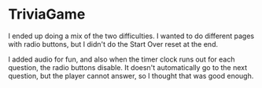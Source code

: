 # TriviaGame

I ended up doing a mix of the two difficulties. I wanted to do different pages with radio buttons, but I didn't do the Start Over reset at the end.

I added audio for fun, and also when the timer clock runs out for each question, the radio buttons disable. It doesn't automatically go to the next question, but the player cannot answer, so I thought that was good enough.